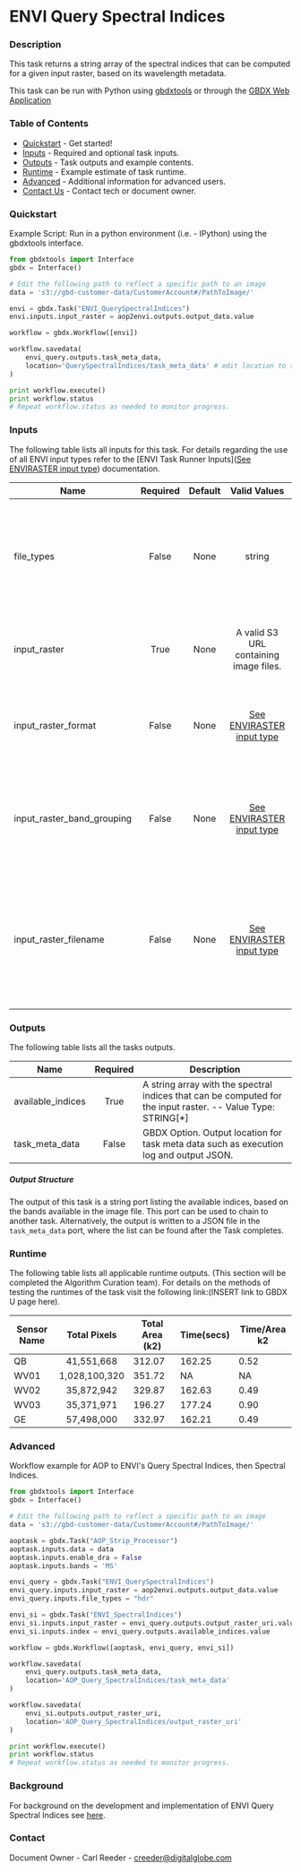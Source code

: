 # ENVI Query Spectral Indices

### Description
This task returns a string array of the spectral indices that can be computed for a given input raster, based on its wavelength metadata.

This task can be run with Python using [gbdxtools](https://github.com/DigitalGlobe/gbdxtools) or through the [GBDX Web Application](https://gbdx.geobigdata.io/materials/)

### Table of Contents

- [Quickstart](#quickstart) - Get started!
- [Inputs](#inputs) - Required and optional task inputs.
- [Outputs](#outputs) - Task outputs and example contents.
- [Runtime](#runtime) - Example estimate of task runtime.
- [Advanced](#advanced) - Additional information for advanced users.
- [Contact Us](#contact-us) - Contact tech or document owner.

### Quickstart

Example Script: Run in a python environment (i.e. - IPython) using the gbdxtools interface.

```python
from gbdxtools import Interface
gbdx = Interface()

# Edit the following path to reflect a specific path to an image
data = 's3://gbd-customer-data/CustomerAccount#/PathToImage/'

envi = gbdx.Task("ENVI_QuerySpectralIndices")
envi.inputs.input_raster = aop2envi.outputs.output_data.value

workflow = gbdx.Workflow([envi])

workflow.savedata(
    envi_query.outputs.task_meta_data,
    location='QuerySpectralIndices/task_meta_data' # edit location to suit account
)

print workflow.execute()
print workflow.status
# Repeat workflow.status as needed to monitor progress.
```

### Inputs
The following table lists all inputs for this task. For details regarding the use of all ENVI input types refer to the [ENVI Task Runner Inputs]([See ENVIRASTER input type](https://github.com/TDG-Platform/docs/blob/master/ENVI_Task_Runner_Inputs.md)) documentation.

| Name                       | Required | Default |               Valid Values               | Description                              |
| -------------------------- | :------: | :-----: | :--------------------------------------: | ---------------------------------------- |
| file_types                 |  False   |  None   |                  string                  | GBDX Option. Comma separated list of permitted file type extensions. Use this to filter input files -- Value Type: STRING |
| input_raster               |   True   |  None   |  A valid S3 URL containing image files.  | Specify a raster from which to run the task. -- Value Type: ENVIRASTER |
| input_raster_format        |  False   |  None   | [See ENVIRASTER input type](https://github.com/TDG-Platform/docs/blob/master/ENVI_Task_Runner_Inputs.md) | Provide the format of the image, for example: landsat-8. -- Value Type: STRING |
| input_raster_band_grouping |  False   |  None   | [See ENVIRASTER input type](https://github.com/TDG-Platform/docs/blob/master/ENVI_Task_Runner_Inputs.md) | Provide the name of the band grouping to be used in the task, ie - panchromatic. -- Value Type: STRING |
| input_raster_filename      |  False   |  None   | [See ENVIRASTER input type](https://github.com/TDG-Platform/docs/blob/master/ENVI_Task_Runner_Inputs.md) | Provide the explicit relative raster filename that ENVI will open. This overrides any file lookup in the task runner. -- Value Type: STRING |



### Outputs
The following table lists all the tasks outputs.

| Name              | Required | Description                              |
| ----------------- | :------: | ---------------------------------------- |
| available_indices |   True   | A string array with the spectral indices that can be computed for the input raster. -- Value Type: STRING[*] |
| task_meta_data    |  False   | GBDX Option. Output location for task meta data such as execution log and output JSON. |



##### Output Structure

The output of this task is a string port listing the available indices, based on the bands available in the image file. This port can be used to chain to another task. Alternatively, the output is written to a JSON file in the `task_meta_data` port, where the list can be found after the Task completes.



### Runtime

The following table lists all applicable runtime outputs. (This section will be completed the Algorithm Curation team). For details on the methods of testing the runtimes of the task visit the following link:(INSERT link to GBDX U page here).

| Sensor Name | Total Pixels  | Total Area (k2) | Time(secs) | Time/Area k2 |
| ----------- | :-----------: | --------------- | ---------- | ------------ |
| QB          |  41,551,668   | 312.07          | 162.25     | 0.52         |
| WV01        | 1,028,100,320 | 351.72          | NA         | NA           |
| WV02        |  35,872,942   | 329.87          | 162.63     | 0.49         |
| WV03        |  35,371,971   | 196.27          | 177.24     | 0.90         |
| GE          |  57,498,000   | 332.97          | 162.21     | 0.49         |

### 

### Advanced

Workflow example for AOP to ENVI's Query Spectral Indices, then Spectral Indices.

```Python
from gbdxtools import Interface
gbdx = Interface()

# Edit the following path to reflect a specific path to an image
data = 's3://gbd-customer-data/CustomerAccount#/PathToImage/'

aoptask = gbdx.Task("AOP_Strip_Processor") 
aoptask.inputs.data = data
aoptask.inputs.enable_dra = False
aoptask.inputs.bands = 'MS'

envi_query = gbdx.Task("ENVI_QuerySpectralIndices")
envi_query.inputs.input_raster = aop2envi.outputs.output_data.value
envi_query.inputs.file_types = "hdr"

envi_si = gbdx.Task("ENVI_SpectralIndices")
envi_si.inputs.input_raster = envi_query.outputs.output_raster_uri.value
envi_si.inputs.index = envi_query.outputs.available_indices.value

workflow = gbdx.Workflow([aoptask, envi_query, envi_si])

workflow.savedata(
    envi_query.outputs.task_meta_data,
    location='AOP_Query_SpectralIndices/task_meta_data'
)

workflow.savedata(
    envi_si.outputs.output_raster_uri,
    location='AOP_Query_SpectralIndices/output_raster_uri'
)

print workflow.execute()
print workflow.status
# Repeat workflow.status as needed to monitor progress.
```



### Background
For background on the development and implementation of ENVI Query Spectral Indices see [here](http://www.harrisgeospatial.com/docs/ENVIQuerySpectralIndicesTask.html).


### Contact
Document Owner - Carl Reeder - creeder@digitalglobe.com
